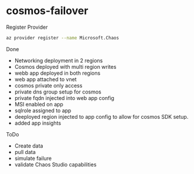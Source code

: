 # cosmos-failover

Register Provider
```bash
az provider register --name Microsoft.Chaos
```

Done
- Networking deployment in 2 regions
- Cosmos deployed with multi region writes
- webb app deployed in both regions
- web app attached to vnet
- cosmos private only access
- private dns group setup for cosmos
- private fqdn injected into web app config
- MSI enabled on app
- sqlrole assigned to app
- deeployed region injected to app config to allow for cosmos SDK setup.
- added app insights

ToDo
- Create data
- pull data
- simulate failure
- validate Chaos Studio capabilities